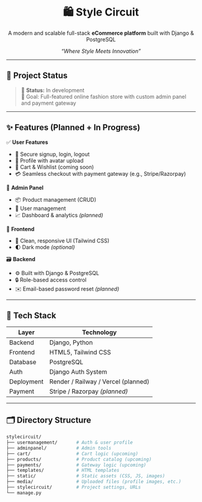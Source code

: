 <h1 align="center">🛍️ Style Circuit</h1>

<p align="center">A modern and scalable full-stack <strong>eCommerce platform</strong> built with Django & PostgreSQL</p>
<p align="center"><em>“Where Style Meets Innovation”</em></p>

---

## 🚧 Project Status

> 🔧 **Status:** In development  
> 🎯 Goal: Full-featured online fashion store with custom admin panel and payment gateway

---

## ✨ Features (Planned + In Progress)

✅ **User Features**
- 🔐 Secure signup, login, logout
- 👤 Profile with avatar upload
- 🛒 Cart & Wishlist (coming soon)
- 💳 Seamless checkout with payment gateway (e.g., Stripe/Razorpay)

🔧 **Admin Panel**
- 📦 Product management (CRUD)
- 👥 User management
- 📈 Dashboard & analytics *(planned)*

💄 **Frontend**
- 🎨 Clean, responsive UI (Tailwind CSS)
- 🌓 Dark mode *(optional)*

🗃️ **Backend**
- ⚙️ Built with Django & PostgreSQL
- 🔒 Role-based access control
- ✉️ Email-based password reset *(planned)*

---

## 🧰 Tech Stack

| Layer        | Technology           |
| ------------ | -------------------- |
| Backend      | Django, Python       |
| Frontend     | HTML5, Tailwind CSS  |
| Database     | PostgreSQL           |
| Auth         | Django Auth System   |
| Deployment   | Render / Railway / Vercel (planned) |
| Payment      | Stripe / Razorpay *(planned)* |

---

## 🗂️ Directory Structure

```bash
stylecircuit/
├── usermanagement/       # Auth & user profile
├── adminpanel/           # Admin tools
├── cart/                 # Cart logic (upcoming)
├── products/             # Product catalog (upcoming)
├── payments/             # Gateway logic (upcoming)
├── templates/            # HTML templates
├── static/               # Static assets (CSS, JS, images)
├── media/                # Uploaded files (profile images, etc.)
├── stylecircuit/         # Project settings, URLs
└── manage.py
